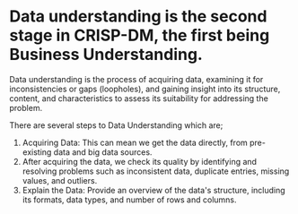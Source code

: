 # Data understanding is the second stage in CRISP-DM, the first being Business Understanding. 


Data understanding is the process of acquiring data, examining it for inconsistencies or gaps (loopholes), and gaining insight into its structure, content, and characteristics to assess its suitability for addressing the problem.


There are several steps to Data Understanding which are;

1. Acquiring Data: This can mean we get the data directly, from pre-existing data and big data sources.
2. After acquiring the data, we check its quality by identifying and resolving problems such as inconsistent data, duplicate entries, missing values, and outliers.
3. Explain the Data: Provide an overview of the data's structure, including its formats, data types, and number of rows and columns.

